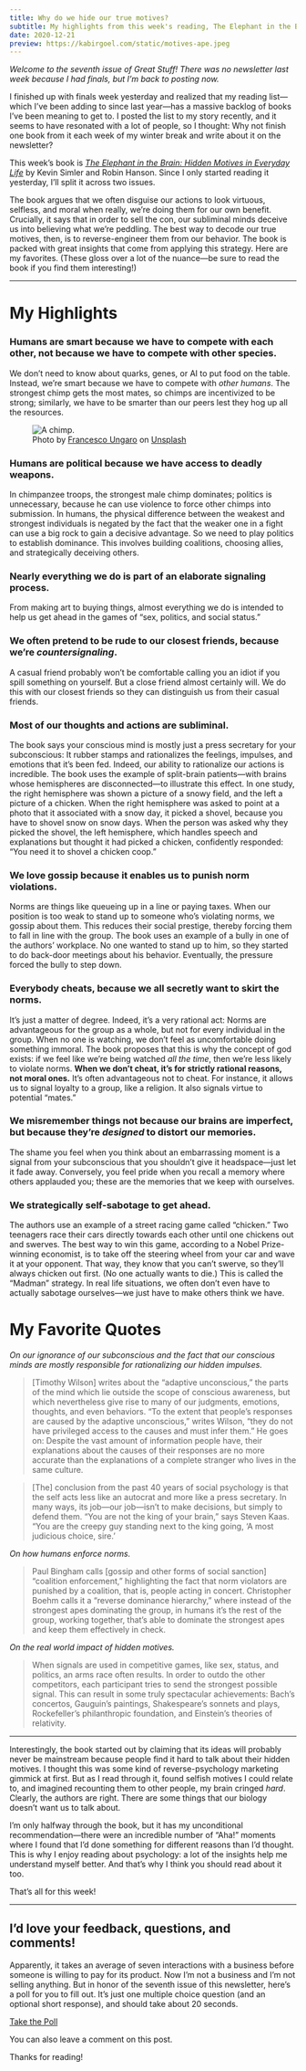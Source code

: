 ```yaml
---
title: Why do we hide our true motives?
subtitle: My highlights from this week's reading, The Elephant in the Brain.
date: 2020-12-21
preview: https://kabirgoel.com/static/motives-ape.jpeg
---
```


_Welcome to the seventh issue of Great Stuff! There was no newsletter last week because I had finals, but I’m back to posting now._

I finished up with finals week yesterday and realized that my reading list—which I’ve been adding to since last year—has a massive backlog of books I’ve been meaning to get to. I posted the list to my story recently, and it seems to have resonated with a lot of people, so I thought: Why not finish one book from it each week of my winter break and write about it on the newsletter?

This week’s book is [_The Elephant in the Brain: Hidden Motives in Everyday Life_](https://www.elephantinthebrain.com/) by Kevin Simler and Robin Hanson. Since I only started reading it yesterday, I’ll split it across two issues.

The book argues that we often disguise our actions to look virtuous, selfless, and moral when really, we’re doing them for our own benefit. Crucially, it says that in order to sell the con, our subliminal minds deceive us into believing what we’re peddling. The best way to decode our true motives, then, is to reverse-engineer them from our behavior. The book is packed with great insights that come from applying this strategy. Here are my favorites. (These gloss over a lot of the nuance—be sure to read the book if you find them interesting!)

---

# My Highlights

### Humans are smart because we have to compete with each other, not because we have to compete with other species.

We don’t need to know about quarks, genes, or AI to put food on the table. Instead, we’re smart because we have to compete with _other humans_. The strongest chimp gets the most mates, so chimps are incentivized to be strong; similarly, we have to be smarter than our peers lest they hog up all the resources.

<figure>
  <img src="/static/motives-ape.jpeg" alt="A chimp." />
  <figcaption>Photo by <a href="https://unsplash.com/@francesco_ungaro?utm_source=unsplash&utm_medium=referral&utm_content=creditCopyText">Francesco Ungaro</a> on <a href="https://unsplash.com/s/photos/chimp?utm_source=unsplash&utm_medium=referral&utm_content=creditCopyText">Unsplash</a></figcaption>
</figure>

### Humans are political because we have access to deadly weapons.

In chimpanzee troops, the strongest male chimp dominates; politics is unnecessary, because he can use violence to force other chimps into submission. In humans, the physical difference between the weakest and strongest individuals is negated by the fact that the weaker one in a fight can use a big rock to gain a decisive advantage. So we need to play politics to establish dominance. This involves building coalitions, choosing allies, and strategically deceiving others.

### Nearly everything we do is part of an elaborate signaling process.

From making art to buying things, almost everything we do is intended to help us get ahead in the games of “sex, politics, and social status.”

### We often pretend to be rude to our closest friends, because we’re _countersignaling_.

A casual friend probably won’t be comfortable calling you an idiot if you spill something on yourself. But a close friend almost certainly will. We do this with our closest friends so they can distinguish us from their casual friends.

### Most of our thoughts and actions are subliminal.

The book says your conscious mind is mostly just a press secretary for your subconscious: It rubber stamps and rationalizes the feelings, impulses, and emotions that it’s been fed. Indeed, our ability to rationalize our actions is incredible. The book uses the example of split-brain patients—with brains whose hemispheres are disconnected—to illustrate this effect. In one study, the right hemisphere was shown a picture of a snowy field, and the left a picture of a chicken. When the right hemisphere was asked to point at a photo that it associated with a snow day, it picked a shovel, because you have to shovel snow on snow days. When the person was asked why they picked the shovel, the left hemisphere, which handles speech and explanations but thought it had picked a chicken, confidently responded: “You need it to shovel a chicken coop.”

### We love gossip because it enables us to punish norm violations.

Norms are things like queueing up in a line or paying taxes. When our position is too weak to stand up to someone who’s violating norms, we gossip about them. This reduces their social prestige, thereby forcing them to fall in line with the group. The book uses an example of a bully in one of the authors’ workplace. No one wanted to stand up to him, so they started to do back-door meetings about his behavior. Eventually, the pressure forced the bully to step down.

### Everybody cheats, because we all secretly want to skirt the norms.

It’s just a matter of degree. Indeed, it’s a very rational act: Norms are advantageous for the group as a whole, but not for every individual in the group. When no one is watching, we don’t feel as uncomfortable doing something immoral. The book proposes that this is why the concept of god exists: if we feel like we’re being watched _all the time_, then we’re less likely to violate norms. **When we don’t cheat, it’s for strictly rational reasons, not moral ones.** It’s often advantageous not to cheat. For instance, it allows us to signal loyalty to a group, like a religion. It also signals virtue to potential “mates.”

### We misremember things not because our brains are imperfect, but because they’re _designed_ to distort our memories.

The shame you feel when you think about an embarrassing moment is a signal from your subconscious that you shouldn’t give it headspace—just let it fade away. Conversely, you feel pride when you recall a memory where others applauded you; these are the memories that we keep with ourselves.

### We strategically self-sabotage to get ahead.

The authors use an example of a street racing game called “chicken.” Two teenagers race their cars directly towards each other until one chickens out and swerves. The best way to win this game, according to a Nobel Prize-winning economist, is to take off the steering wheel from your car and wave it at your opponent. That way, they know that you can’t swerve, so they’ll always chicken out first. (No one actually wants to die.) This is called the “Madman” strategy. In real life situations, we often don’t even have to actually sabotage ourselves—we just have to make others think we have.

# My Favorite Quotes

_On our ignorance of our subconscious and the fact that our conscious minds are mostly responsible for rationalizing our hidden impulses._

> [Timothy Wilson] writes about the “adaptive unconscious,” the parts of the mind which lie outside the scope of conscious awareness, but which nevertheless give rise to many of our judgments, emotions, thoughts, and even behaviors. “To the extent that people’s responses are caused by the adaptive unconscious,” writes Wilson, “they do not have privileged access to the causes and must infer them.” He goes on: Despite the vast amount of information people have, their explanations about the causes of their responses are no more accurate than the explanations of a complete stranger who lives in the same culture.

> [The] conclusion from the past 40 years of social psychology is that the self acts less like an autocrat and more like a press secretary. In many ways, its job—our job—isn’t to make decisions, but simply to defend them. “You are not the king of your brain,” says Steven Kaas. “You are the creepy guy standing next to the king going, ‘A most judicious choice, sire.’

_On how humans enforce norms._

> Paul Bingham calls [gossip and other forms of social sanction] “coalition enforcement,” highlighting the fact that norm violators are punished by a coalition, that is, people acting in concert. Christopher Boehm calls it a “reverse dominance hierarchy,” where instead of the strongest apes dominating the group, in humans it’s the rest of the group, working together, that’s able to dominate the strongest apes and keep them effectively in check.

_On the real world impact of hidden motives._

> When signals are used in competitive games, like sex, status, and politics, an arms race often results. In order to outdo the other competitors, each participant tries to send the strongest possible signal. This can result in some truly spectacular achievements: Bach’s concertos, Gauguin’s paintings, Shakespeare’s sonnets and plays, Rockefeller’s philanthropic foundation, and Einstein’s theories of relativity.

---

Interestingly, the book started out by claiming that its ideas will probably never be mainstream because people find it hard to talk about their hidden motives. I thought this was some kind of reverse-psychology marketing gimmick at first. But as I read through it, found selfish motives I could relate to, and imagined recounting them to other people, my brain cringed _hard_. Clearly, the authors are right. There are some things that our biology doesn’t want us to talk about.

I’m only halfway through the book, but it has my unconditional recommendation—there were an incredible number of “Aha!” moments where I found that I’d done something for different reasons than I’d thought. This is why I enjoy reading about psychology: a lot of the insights help me understand myself better. And that’s why I think you should read about it too.

That’s all for this week!

---

## I’d love your feedback, questions, and comments!

Apparently, it takes an average of seven interactions with a business before someone is willing to pay for its product. Now I’m not a business and I’m not selling anything. But in honor of the seventh issue of this newsletter, here’s a poll for you to fill out. It’s just one multiple choice question (and an optional short response), and should take about 20 seconds.

[Take the Poll](https://forms.gle/XfiMWnEbAmWx9cKH9)

You can also leave a comment on this post.

Thanks for reading!
